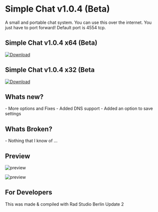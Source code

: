 <h1>Simple Chat v1.0.4 (Beta)</h1>
A small and portable chat system.
You can use this over the internet. You just have to port forward! Default port is 4554 tcp.

<h2>Simple Chat v1.0.4 x64 (Beta)</h2>
<a href="https://github.com/Inforcer25/Simple-Chat/raw/master/SimpleChat%20v1.0.4%20x64%20(Beta).exe">
  <img src="http://i.imgur.com/qoGP19r.png" alt="Download">
</a>
<br/>
<h2>Simple Chat v1.0.4 x32 (Beta</h2>
<a href="https://github.com/Inforcer25/Simple-Chat/raw/master/SimpleChat%20v1.0.4%20x32%20(Beta).exe">
  <img src="http://i.imgur.com/qoGP19r.png" alt="Download">
</a>

<h2>Whats new?</h2>
- More options and Fixes
- Added DNS support
- Added an option to save settings
<br/>
<h2>Whats Broken?</h2>
- Nothing that I know of ...
<br/>
<h2>Preview</h2> 

![preview](http://i.imgur.com/FxPO6JW.png "Preview")

![preview](http://i.imgur.com/709ezU4.png "Preview")

<h2>For Developers</h2>
This was made & compiled with Rad Studio Berlin Update 2
